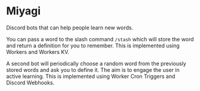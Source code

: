 # Miyagi

Discord bots that can help people learn new words.

You can pass a word to the slash command `/stash` which will store
the word and return a definition for you to remember. This is
implemented using Workers and Workers KV.

A second bot will periodically choose a random word from the
previously stored words and ask you to define it. The aim is
to engage the user in active learning. This is implemented using
Worker Cron Triggers and Discord Webhooks.

